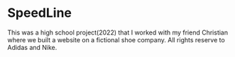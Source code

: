 # SpeedLine
This was a high school project(2022) that I worked with my friend Christian where we built a website on a fictional shoe company. All rights reserve to Adidas and Nike.
